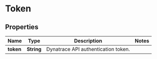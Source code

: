 

# Token


## Properties

| Name | Type | Description | Notes |
|------------ | ------------- | ------------- | -------------|
|**token** | **String** | Dynatrace API authentication token. |  |



